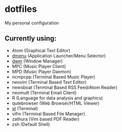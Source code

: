 # dotfiles
My personal configuration

## Currently using:
* Atom (Graphical Text Editor)
* [dmenu](https://gitlab.com/rafa_99/dmenu) (Application Launcher/Menu Selector)
* [dwm](https://gitlab.com/rafa_99/dwm) (Window Manager)
* MPC (Music Player Client)
* MPD (Music Player Daemon)
* ncmpcpp (Terminal Based Music Player)
* neovim (Terminal Based Text Editor)
* newsboat (Terminal Based RSS Feed/Atom Reader)
* neomutt (Terminal Email Client)
* R (Language for data analysis and graphics)
* qutebrowser (Web Browser/HTML Viewer)
* [st](https://gitlab.com/rafa_99/st) (Terminal)
* vifm (Terminal Based File Manager)
* zathura (Vim based PDF Reader)
* zsh (Default Shell)
